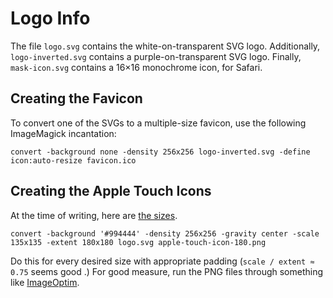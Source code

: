 # Logo Info

The file `logo.svg` contains the white-on-transparent SVG logo.
Additionally, `logo-inverted.svg` contains a purple-on-transparent SVG logo.
Finally, `mask-icon.svg` contains a 16×16 monochrome icon, for Safari.

## Creating the Favicon

To convert one of the SVGs to a multiple-size favicon, use the following ImageMagick incantation:

```
convert -background none -density 256x256 logo-inverted.svg -define icon:auto-resize favicon.ico
```

## Creating the Apple Touch Icons

At the time of writing, here are [the sizes](https://developer.apple.com/ios/human-interface-guidelines/graphics/app-icon/#app-icon-sizes).

```
convert -background '#994444' -density 256x256 -gravity center -scale 135x135 -extent 180x180 logo.svg apple-touch-icon-180.png
```

Do this for every desired size with appropriate padding (`scale / extent ≈ 0.75` seems good .)
For good measure, run the PNG files through something like [ImageOptim](https://imageoptim.com).
